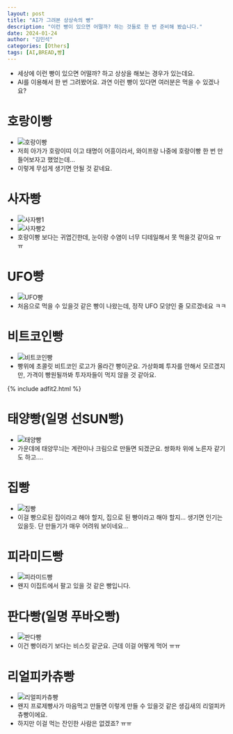 ```yaml
---
layout: post
title: "AI가 그려본 상상속의 빵"
description: "이런 빵이 있으면 어떨까? 하는 것들로 한 번 준비해 봤습니다."
date: 2024-01-24
author: "김민석"
categories: [Others]
tags: [AI,BREAD,빵]
---
```

- 세상에 이런 빵이 있으면 어떨까? 하고 상상을 해보는 경우가 있는데요.
- AI를 이용해서 한 번 그려봤어요. 과연 이런 빵이 있다면 여러분은 먹을 수 있겠나요?

# 호랑이빵
-  ![호랑이빵](https://reddol18.github.io/dev5min/images/20240124/00456-103030603.png)
- 저희 아가가 호랑이띠 이고 태명이 어흥이라서, 와이프랑 나중에 호랑이빵 한 번 만들어보자고 했었는데...
- 이렇게 무섭게 생기면 안될 것 같네요.

# 사자빵
- ![사자빵1](https://reddol18.github.io/dev5min/images/20240124/00470-1485842637.png)
- ![사자빵2](https://reddol18.github.io/dev5min/images/20240124/00467-1485842634.png)
- 호랑이빵 보다는 귀엽긴한데, 눈이랑 수염이 너무 디테일해서 못 먹을것 같아요 ㅠㅠ

# UFO빵
- ![UFO빵](https://reddol18.github.io/dev5min/images/20240124/00388-351592839.png)
- 처음으로 먹을 수 있을것 같은 빵이 나왔는데, 정작 UFO 모양인 줄 모르겠네요 ㅋㅋ

# 비트코인빵
- ![비트코인빵](https://reddol18.github.io/dev5min/images/20240124/00383-2783758816.png)
- 빵위에 초콜릿 비트코인 로고가 올라간 빵이군요. 가상화폐 투자를 안해서 모르겠지만, 가격이 빵원될까봐 투자자들이 먹지 않을 것 같아요.  

{% include adfit2.html %}

# 태양빵(일명 선SUN빵)
- ![태양빵](https://reddol18.github.io/dev5min/images/20240124/00516-3728066098.png)
- 가운데에 태양무늬는 계란이나 크림으로 만들면 되겠군요. 쌍화차 위에 노른자 같기도 하고....

# 집빵
- ![집빵](https://reddol18.github.io/dev5min/images/20240124/00569-617925845.png)
- 이걸 빵으로된 집이라고 해야 할지, 집으로 된 빵이라고 해야 할지... 생기면 인기는 있을듯. 단 만들기가 매우 어려워 보이네요...

# 피라미드빵
- ![피라미드빵](https://reddol18.github.io/dev5min/images/20240124/00521-1760455772.png)
- 왠지 이집트에서 팔고 있을 것 같은 빵입니다.

# 판다빵(일명 푸바오빵)
- ![판다빵](https://reddol18.github.io/dev5min/images/20240124/00232-2365068014.png)
- 이건 빵이라기 보다는 비스킷 같군요. 근데 이걸 어떻게 먹어 ㅠㅠ

# 리얼피카츄빵
- ![리얼피카츄빵](https://reddol18.github.io/dev5min/images/20240124/00479-1701200613.png)
- 왠지 프로제빵사가 마음먹고 만들면 이렇게 만들 수 있을것 같은 생김새의 리얼피카츄빵이에요.
- 하지만 이걸 먹는 잔인한 사람은 없겠죠? ㅠㅠ

